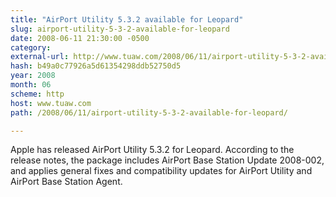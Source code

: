 ```yaml
---
title: "AirPort Utility 5.3.2 available for Leopard"
slug: airport-utility-5-3-2-available-for-leopard
date: 2008-06-11 21:30:00 -0500
category: 
external-url: http://www.tuaw.com/2008/06/11/airport-utility-5-3-2-available-for-leopard/
hash: b49a0c77926a5d61354298ddb52750d5
year: 2008
month: 06
scheme: http
host: www.tuaw.com
path: /2008/06/11/airport-utility-5-3-2-available-for-leopard/

---
```


Apple has released AirPort Utility 5.3.2 for Leopard. According to the release notes, the package includes AirPort Base Station Update 2008-002, and applies general fixes and compatibility updates for AirPort Utility and AirPort Base Station Agent.

